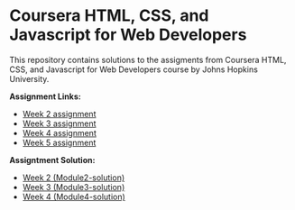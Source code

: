 # Coursera HTML, CSS, and Javascript for Web Developers
This repository contains solutions to the assigments from Coursera HTML, CSS, and Javascript for Web Developers course by Johns Hopkins University.

**Assignment Links:**
- [Week 2 assignment](https://github.com/jhu-ep-coursera/fullstack-course4/blob/master/assignments/assignment2/Assignment-2.md) 
- [Week 3 assignment](https://github.com/jhu-ep-coursera/fullstack-course4/blob/master/assignments/assignment3/Assignment-3.md)
- [Week 4 assignment](https://github.com/jhu-ep-coursera/fullstack-course4/blob/master/assignments/assignment4/Assignment-4.md)
- [Week 5 assignment](https://github.com/jhu-ep-coursera/fullstack-course4/blob/master/assignments/assignment5/Assignment-5.md)

**Assigntment Solution:**
- [Week 2 (Module2-solution)](https://github.com/susanklm/HTML-CSS-and-Javascript-for-Web-Developers/tree/main/module2-solution)
- [Week 3 (Module3-solution)](https://susanklm.github.io/HTML-CSS-and-Javascript-for-Web-Developers/module3-solution)
- [Week 4 (Module4-solution)](https://susanklm.github.io/HTML-CSS-and-Javascript-for-Web-Developers/module4-solution)
